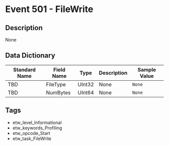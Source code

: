 # Event 501 - FileWrite

## Description
None

## Data Dictionary
|Standard Name|Field Name|Type|Description|Sample Value|
|---|---|---|---|---|
|TBD|FileType|UInt32|None|`None`|
|TBD|NumBytes|UInt64|None|`None`|

## Tags
* etw_level_Informational
* etw_keywords_Profiling
* etw_opcode_Start
* etw_task_FileWrite
